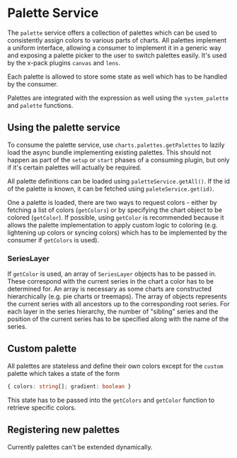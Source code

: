# Palette Service

The `palette` service offers a collection of palettes which can be used to consistently assign colors to various parts of charts. All palettes implement a uniform interface, allowing a consumer to implement it in a generic way and exposing a palette picker to the user to switch palettes
easily. It's used by the x-pack plugins `canvas` and `lens`.

Each palette is allowed to store some state as well which has to be handled by the consumer.

Palettes are integrated with the expression as well using the `system_palette` and `palette` functions.

## Using the palette service

To consume the palette service, use `charts.palettes.getPalettes` to lazily load the async bundle implementing existing palettes. This should not happen as part of the `setup` or `start` phases of a consuming plugin, but only if it's certain palettes will actually be required.

All palette definitions can be loaded using `paletteService.getAll()`. If the id of the palette is known, it can be fetched using `paleteService.get(id)`.

One a palette is loaded, there are two ways to request colors - either by fetching a list of colors (`getColors`) or by specifying the chart object to be colored (`getColor`). If possible, using `getColor` is recommended because it allows the palette implementation to apply custom logic to coloring (e.g. lightening up colors or syncing colors) which has to be implemented by the consumer if `getColors` is used).

### SeriesLayer

If `getColor` is used, an array of `SeriesLayer` objects has to be passed in. These correspond with the current series in the chart a color has to be determined for. An array is necessary as some charts are constructed hierarchically (e.g. pie charts or treemaps). The array of objects represents the current series with all ancestors up to the corresponding root series. For each layer in the series hierarchy, the number of "sibling" series and the position of the current series has to be specified along with the name of the series.

## Custom palette

All palettes are stateless and define their own colors except for the `custom` palette which takes a state of the form
```ts
{ colors: string[]; gradient: boolean }
```

This state has to be passed into the `getColors` and `getColor` function to retrieve specific colors.

## Registering new palettes

Currently palettes can't be extended dynamically.
